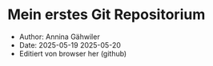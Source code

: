 # Mein erstes Git Repositorium 

- Author: Annina Gähwiler
- Date: 2025-05-19 2025-05-20
- Editiert von browser her (github)
